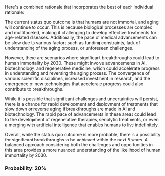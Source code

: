 Here's a combined rationale that incorporates the best of each individual rationale:

The current status quo outcome is that humans are not immortal, and aging will continue to occur. This is because biological processes are complex and multifaceted, making it challenging to develop effective treatments for age-related diseases. Additionally, the pace of medical advancements can be slow due to various factors such as funding constraints, lack of understanding of the aging process, or unforeseen challenges.

However, there are scenarios where significant breakthroughs could lead to human immortality by 2030. These might involve advancements in AI, biotechnology, and regenerative medicine, which could accelerate progress in understanding and reversing the aging process. The convergence of various scientific disciplines, increased investment in research, and the emergence of new technologies that accelerate progress could also contribute to breakthroughs.

While it is possible that significant challenges and uncertainties will persist, there is a chance for rapid development and deployment of treatments that slow down or reverse aging if breakthroughs are made in AI and biotechnology. The rapid pace of advancements in these areas could lead to the development of regenerative therapies, senolytic treatments, or even a merging with artificial intelligence that enables humans to live indefinitely.

Overall, while the status quo outcome is more probable, there is a possibility for significant breakthroughs to be achieved within the next 5 years. A balanced approach considering both the challenges and opportunities in this area provides a more nuanced understanding of the likelihood of human immortality by 2030.

### Probability: 20%